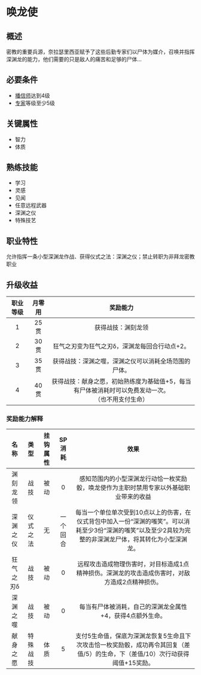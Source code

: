 # 唤龙使

## 概述

密教的重要兵源，奈拉瑟里西亚赋予了这些后勤专家们以尸体为媒介，召唤并指挥深渊龙的能力，他们需要的只是敌人的痛苦和足够的尸体…

## 必要条件

* <a href="../faithspreader" target="_blank">播信师</a>达到4级
* <a href="../../../basicJob/Specialist" target="_blank">专家</a>等级至少5级

## 关键属性

* 智力
* 体质

## 熟练技能

* 学习
* 灵感
* 见闻
* 任意远程武器
* 深渊之仪
* 特殊技艺

## 职业特性

允许指挥一条小型深渊龙作战、获得仪式之法：深渊之仪；禁止转职为非拜龙密教职业

## 升级收益

职业等级|月零用|奖励能力
:--:|:--:|:--:
1|25贯|获得战技：渊刻龙领
2|30贯|狂气之刃变为狂气之刃δ，深渊龙每回合行动点+2。
3|35贯|获得战技：深渊之噬，深渊之仪可以消耗全场范围的尸体。
4|40贯|获得战技：献身之愿，初始熟练度为基础值+5，每当有尸体被消耗时可以免费发动一次。<br>（也不用支付生命）

### 奖励能力解释

名称|类型|挂钩属性|SP消耗|效果
:--:|:--:|:--:|:--:|:--:
渊刻龙领|战技|被动|0|感知范围内的小型深渊龙行动恰一枚奖励骰，唤龙使作为主职时禁用专家以外基础职业带来的收益
深渊之仪|仪式之法|无|一个回合|每当一个单位单次受到10点以上的伤害，在仪式背包中加入一份“深渊的嗤笑”。可以消耗至少3份“深渊的嗤笑”以及至少2具较为完整的非深渊龙尸体，将其转化为小型深渊龙。
狂气之刃δ|战技|被动|0|远程攻击造成物理伤害时，对目标造成1点精神损伤。深渊龙的攻击造成伤害时，对敌方造成2点精神损伤。
深渊之噬|战技|被动|0|每当有尸体被消耗，自己的深渊龙全属性+4，获得4点额外生命。
献身之愿|特殊战技|体质|5|支付5生命值，保底为深渊龙恢复5生命且下次攻击恰一枚奖励骰，成功再令其回复（差值/5）的生命，下（差值/10）次行动获得阈值+15奖励。
